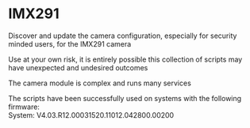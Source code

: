# IMX291  
Discover and update the camera configuration, especially for security minded users, for the IMX291 camera

Use at your own risk, it is entirely possible this collection of scripts may have unexpected and undesired outcomes  

The camera module is complex and runs many services  

The scripts have been successfully used on systems with the following firmware:  
System: V4.03.R12.00031520.11012.042800.00200


